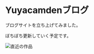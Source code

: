 # Yuyacamdenブログ

ブログサイトを立ち上げてみました。

ぼちぼち更新していく予定です。

![直近の作品](https://yuyacamden.github.io/ftprnt.jpg)

